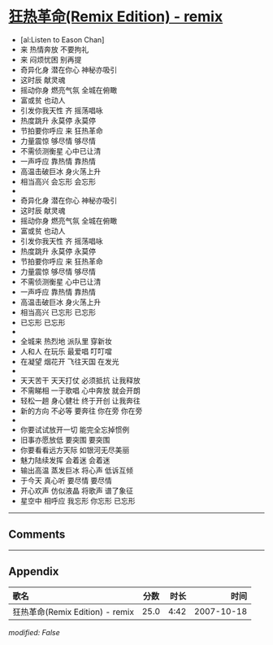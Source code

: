 # [狂热革命(Remix Edition) - remix](https://music.163.com/song?id=65506)

* [al:Listen to Eason Chan]
* 来 热情奔放 不要拘礼
* 来 闷烦忧困 别再提
* 奇异化身 潜在你心 神秘亦吸引
* 这时辰 献灵魂
* 摇动你身 燃亮气氛 全城在俯瞰
* 富或贫 也动人
* 引发你我天性 齐 摇荡唱咏
* 热度跳升 永莫停 永莫停
* 节拍要你呼应 来 狂热革命
* 力量震惊 够尽情 够尽情
* 不需侦测衡星 心中已让清
* 一声呼应 靠热情 靠热情
* 高温击破巨冰 身火荡上升
* 相当高兴 会忘形 会忘形
* 
* 奇异化身 潜在你心 神秘亦吸引
* 这时辰 献灵魂
* 摇动你身 燃亮气氛 全城在俯瞰
* 富或贫 也动人
* 引发你我天性 齐 摇荡唱咏
* 热度跳升 永莫停 永莫停
* 节拍要你呼应 来 狂热革命
* 力量震惊 够尽情 够尽情
* 不需侦测衡星 心中已让清
* 一声呼应 靠热情 靠热情
* 高温击破巨冰 身火荡上升
* 相当高兴 已忘形 已忘形
* 已忘形 已忘形
* 
* 全城来 热烈地 派队里 穿新妆
* 人和人 在玩乐 最爱唱 叮叮噹
* 在凝望 烟花开 飞往天国 在发光
* 
* 天天苦干 天天打仗 必须抵抗 让我释放
* 不需睇相 一于歌唱 心中奔放 就会开朗
* 轻松一趟 身心健壮 终于开创 让我奔往
* 新的方向 不必等 要奔往 你在旁 你在旁
* 
* 你要试试放开一切 能完全忘掉惯例
* 旧事亦愿放低 要突围 要突围
* 你要看看远方天际 如银河无尽美丽
* 魅力陆续发挥 会着迷 会着迷
* 输出高温 蒸发巨冰 将心声 低诉互倾
* 于今天 真心听 要尽情 要尽情
* 开心欢声 仿似液晶 将歌声 谱了象征
* 星空中 相呼应 我忘形 你忘形 已忘形


---

## Comments


---

## Appendix

|歌名|分数|时长|时间|
|:---|:---:|---:|---:|
|狂热革命(Remix Edition) - remix|25.0|4:42|2007-10-18

*modified: False*